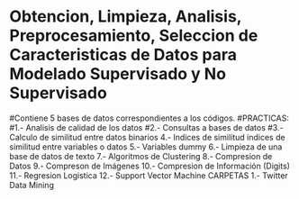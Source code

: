 # Obtencion, Limpieza, Analisis, Preprocesamiento, Seleccion de Caracteristicas de Datos para Modelado Supervisado y No Supervisado
#Contiene 5 bases de datos correspondientes a los códigos.
#PRACTICAS:
#1.- Analisis de calidad de los datos
#2.- Consultas a bases de datos
#3.- Calculo de similitud entre datos binarios
4.- Indices de similitud indices de similitud entre variables o datos
5.- Variables dummy
6.- Limpieza de una base de datos de texto
7.- Algoritmos de Clustering
8.- Compresion de Datos
9.- Compreson de Imágenes
10.- Compresion de Información (Digits)
11.- Regresion Logistica
12.- Support Vector Machine
CARPETAS
1.- Twitter Data Mining
